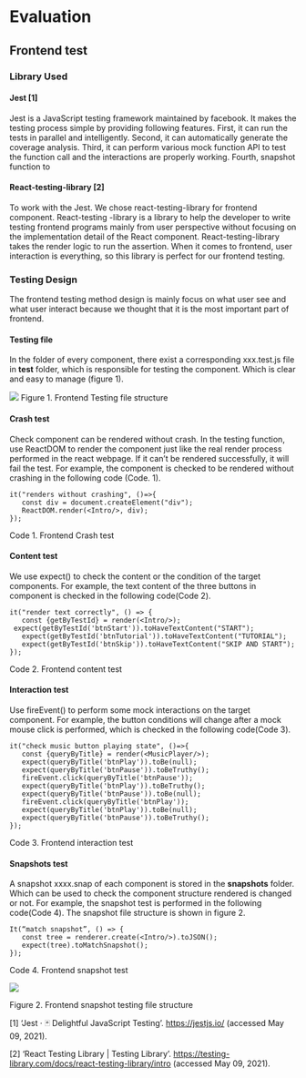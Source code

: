 # Evaluation
## Frontend test

### Library Used

#### Jest [1] 
Jest is a JavaScript testing framework maintained by facebook. It makes the testing process simple by providing following features. First, it can run the tests in parallel and intelligently. Second, it can automatically generate the coverage analysis. Third, it can perform various mock function API to test the function call and the interactions are properly working. Fourth, snapshot function to 
 
#### React-testing-library [2] 
To work with the Jest. We chose react-testing-library for frontend component. React-testing -library is a library to help the developer to write testing frontend programs mainly from user perspective without focusing on the implementation detail  of the React component. React-testing-library takes the render logic to run the assertion. When it comes to frontend, user interaction is everything, so this library is perfect for our frontend testing.

### Testing Design
The frontend testing method design is mainly focus on what user see and what user interact because we thought that it is the most important part of frontend.
    
#### Testing file
In the folder of every component, there exist a corresponding xxx.test.js file in __test__ folder, which is responsible for testing the component. Which is clear and easy to manage (figure 1).

![](https://i.imgur.com/mvcwuuX.png)
Figure 1. Frontend Testing file structure

#### Crash test
Check component can be rendered without crash. In the testing function, use ReactDOM to render the component just like the real render process performed in the react webpage. If it can’t be rendered successfully, it will fail the test. For example, the <Intro/> component is checked to be rendered without crashing in the following code (Code. 1).
```
it("renders without crashing", ()=>{
   const div = document.createElement("div");
   ReactDOM.render(<Intro/>, div);
});
```
Code 1. Frontend Crash test

#### Content test
We use expect() to check the content or the condition of the target components. For example,  the text content of the three buttons in <Intro/> component is checked in the following code(Code 2). 
```
it("render text correctly", () => {
   const {getByTestId} = render(<Intro/>);
 expect(getByTestId('btnStart')).toHaveTextContent("START");
   expect(getByTestId('btnTutorial')).toHaveTextContent("TUTORIAL");
   expect(getByTestId('btnSkip')).toHaveTextContent("SKIP AND START");
});
```
Code 2. Frontend content test

#### Interaction test
Use fireEvent() to perform some mock interactions on the target component. For example, the button conditions will change after a mock mouse click is performed, which is checked in the following code(Code 3).
```
it("check music button playing state", ()=>{
   const {queryByTitle} = render(<MusicPlayer/>);
   expect(queryByTitle('btnPlay')).toBe(null);
   expect(queryByTitle('btnPause')).toBeTruthy();
   fireEvent.click(queryByTitle('btnPause'));
   expect(queryByTitle('btnPlay')).toBeTruthy();
   expect(queryByTitle('btnPause')).toBe(null);
   fireEvent.click(queryByTitle('btnPlay'));
   expect(queryByTitle('btnPlay')).toBe(null);
   expect(queryByTitle('btnPause')).toBeTruthy();
});
```
Code 3. Frontend interaction test

#### Snapshots test
A snapshot xxxx.snap of each component is stored in the __snapshots__ folder. Which can be used to check the component structure rendered is changed or not. For example,  the <Intro/> snapshot test is performed in the following code(Code 4). The snapshot file structure is shown in figure 2. 

```
It(“match snapshot”, () => {
   const tree = renderer.create(<Intro/>).toJSON();
   expect(tree).toMatchSnapshot();
});
```
Code 4. Frontend snapshot test

 ![](https://i.imgur.com/y3HcAxv.png)
 
Figure 2. Frontend snapshot testing file structure

[1]    ‘Jest · 🃏 Delightful JavaScript Testing’. https://jestjs.io/ (accessed May 09, 2021).

[2]    ‘React Testing Library | Testing Library’. https://testing-library.com/docs/react-testing-library/intro (accessed May 09, 2021).

